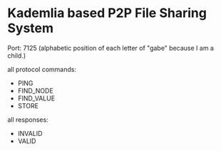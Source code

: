 # Kademlia based P2P File Sharing System

Port: 7125 (alphabetic position of each letter of "gabe" because I am a child.)

all protocol commands:

- PING
- FIND_NODE
- FIND_VALUE
- STORE

all responses:

- INVALID
- VALID